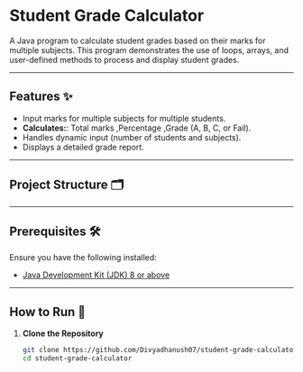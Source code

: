 # Student Grade Calculator

A Java program to calculate student grades based on their marks for multiple subjects. This program demonstrates the use of loops, arrays, and user-defined methods to process and display student grades.

---

## Features ✨

- Input marks for multiple subjects for multiple students.
- **Calculates:**: Total marks ,Percentage ,Grade (A, B, C, or Fail).
- Handles dynamic input (number of students and subjects).
- Displays a detailed grade report.

---

## Project Structure 🗂️

---

## Prerequisites 🛠️

Ensure you have the following installed:

- [Java Development Kit (JDK) 8 or above](https://www.oracle.com/java/technologies/javase-jdk11-downloads.html)

---

## How to Run 🚀

1. **Clone the Repository**
   ```bash
   git clone https://github.com/Divyadhanush07/student-grade-calculator.git
   cd student-grade-calculator
  
